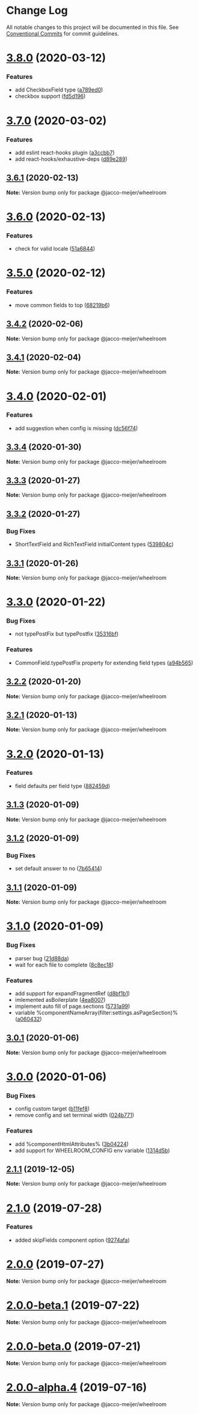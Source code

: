 # Change Log

All notable changes to this project will be documented in this file.
See [Conventional Commits](https://conventionalcommits.org) for commit guidelines.

# [3.8.0](https://github.com/jaccomeijer/wheelroom/compare/@jacco-meijer/wheelroom@3.7.0...@jacco-meijer/wheelroom@3.8.0) (2020-03-12)


### Features

* add CheckboxField type ([a789ed0](https://github.com/jaccomeijer/wheelroom/commit/a789ed05781966d0aff5e88dc4017b815be0b442))
* checkbox support ([fd5d196](https://github.com/jaccomeijer/wheelroom/commit/fd5d196384eaaef08d9c65354d06b39b3a8ba14c))





# [3.7.0](https://github.com/jaccomeijer/wheelroom/compare/@jacco-meijer/wheelroom@3.6.1...@jacco-meijer/wheelroom@3.7.0) (2020-03-02)


### Features

* add eslint react-hooks plugin ([a3ccbb7](https://github.com/jaccomeijer/wheelroom/commit/a3ccbb7f87ba49acb13f22082af552e7d4af74ba))
* add react-hooks/exhaustive-deps ([d89e289](https://github.com/jaccomeijer/wheelroom/commit/d89e28901b158d1ef191958a18280d926c08fd7a))





## [3.6.1](https://github.com/jaccomeijer/wheelroom/compare/@jacco-meijer/wheelroom@3.6.0...@jacco-meijer/wheelroom@3.6.1) (2020-02-13)

**Note:** Version bump only for package @jacco-meijer/wheelroom





# [3.6.0](https://github.com/jaccomeijer/wheelroom/compare/@jacco-meijer/wheelroom@3.5.0...@jacco-meijer/wheelroom@3.6.0) (2020-02-13)


### Features

* check for valid locale ([51a6844](https://github.com/jaccomeijer/wheelroom/commit/51a6844))





# [3.5.0](https://github.com/jaccomeijer/wheelroom/compare/@jacco-meijer/wheelroom@3.4.2...@jacco-meijer/wheelroom@3.5.0) (2020-02-12)


### Features

* move common fields to top ([68219b6](https://github.com/jaccomeijer/wheelroom/commit/68219b6))





## [3.4.2](https://github.com/jaccomeijer/wheelroom/compare/@jacco-meijer/wheelroom@3.4.1...@jacco-meijer/wheelroom@3.4.2) (2020-02-06)

**Note:** Version bump only for package @jacco-meijer/wheelroom





## [3.4.1](https://github.com/jaccomeijer/wheelroom/compare/@jacco-meijer/wheelroom@3.4.0...@jacco-meijer/wheelroom@3.4.1) (2020-02-04)

**Note:** Version bump only for package @jacco-meijer/wheelroom





# [3.4.0](https://github.com/jaccomeijer/wheelroom/compare/@jacco-meijer/wheelroom@3.3.4...@jacco-meijer/wheelroom@3.4.0) (2020-02-01)


### Features

* add suggestion when config is missing ([dc56f74](https://github.com/jaccomeijer/wheelroom/commit/dc56f74d3a24c34c046a9d5b1253f0c97602e813))





## [3.3.4](https://github.com/jaccomeijer/wheelroom/compare/@jacco-meijer/wheelroom@3.3.3...@jacco-meijer/wheelroom@3.3.4) (2020-01-30)

**Note:** Version bump only for package @jacco-meijer/wheelroom





## [3.3.3](https://github.com/jaccomeijer/wheelroom/compare/@jacco-meijer/wheelroom@3.3.2...@jacco-meijer/wheelroom@3.3.3) (2020-01-27)

**Note:** Version bump only for package @jacco-meijer/wheelroom





## [3.3.2](https://github.com/jaccomeijer/wheelroom/compare/@jacco-meijer/wheelroom@3.3.1...@jacco-meijer/wheelroom@3.3.2) (2020-01-27)


### Bug Fixes

* ShortTextField and RichTextField initialContent types ([539804c](https://github.com/jaccomeijer/wheelroom/commit/539804c))





## [3.3.1](https://github.com/jaccomeijer/wheelroom/compare/@jacco-meijer/wheelroom@3.3.0...@jacco-meijer/wheelroom@3.3.1) (2020-01-26)

**Note:** Version bump only for package @jacco-meijer/wheelroom





# [3.3.0](https://github.com/jaccomeijer/wheelroom/compare/@jacco-meijer/wheelroom@3.2.2...@jacco-meijer/wheelroom@3.3.0) (2020-01-22)


### Bug Fixes

* not typePostFix but typePostfix ([35316bf](https://github.com/jaccomeijer/wheelroom/commit/35316bf))


### Features

* CommonField.typePostFix property for extending field types ([a94b565](https://github.com/jaccomeijer/wheelroom/commit/a94b565))





## [3.2.2](https://github.com/jaccomeijer/wheelroom/compare/@jacco-meijer/wheelroom@3.2.1...@jacco-meijer/wheelroom@3.2.2) (2020-01-20)

**Note:** Version bump only for package @jacco-meijer/wheelroom





## [3.2.1](https://github.com/jaccomeijer/wheelroom/compare/@jacco-meijer/wheelroom@3.2.0...@jacco-meijer/wheelroom@3.2.1) (2020-01-13)

**Note:** Version bump only for package @jacco-meijer/wheelroom





# [3.2.0](https://github.com/jaccomeijer/wheelroom/compare/@jacco-meijer/wheelroom@3.1.3...@jacco-meijer/wheelroom@3.2.0) (2020-01-13)


### Features

* field defaults per field type ([882459d](https://github.com/jaccomeijer/wheelroom/commit/882459d9df08fc7f25104e48b9d12cbd74dbb38b))





## [3.1.3](https://github.com/jaccomeijer/wheelroom/compare/@jacco-meijer/wheelroom@3.1.2...@jacco-meijer/wheelroom@3.1.3) (2020-01-09)

**Note:** Version bump only for package @jacco-meijer/wheelroom





## [3.1.2](https://github.com/jaccomeijer/wheelroom/compare/@jacco-meijer/wheelroom@3.1.1...@jacco-meijer/wheelroom@3.1.2) (2020-01-09)


### Bug Fixes

* set default answer to no ([7b65414](https://github.com/jaccomeijer/wheelroom/commit/7b65414))





## [3.1.1](https://github.com/jaccomeijer/wheelroom/compare/@jacco-meijer/wheelroom@3.1.0...@jacco-meijer/wheelroom@3.1.1) (2020-01-09)

**Note:** Version bump only for package @jacco-meijer/wheelroom





# [3.1.0](https://github.com/jaccomeijer/wheelroom/compare/@jacco-meijer/wheelroom@3.0.1...@jacco-meijer/wheelroom@3.1.0) (2020-01-09)


### Bug Fixes

* parser bug ([21d88da](https://github.com/jaccomeijer/wheelroom/commit/21d88da))
* wait for each file to complete ([8c8ec18](https://github.com/jaccomeijer/wheelroom/commit/8c8ec18))


### Features

* add support for expandFragmentRef ([d8bf1b1](https://github.com/jaccomeijer/wheelroom/commit/d8bf1b1))
* imlemented asBoilerplate ([4ea8007](https://github.com/jaccomeijer/wheelroom/commit/4ea8007))
* implement auto fill of page.sections ([5731a99](https://github.com/jaccomeijer/wheelroom/commit/5731a99))
* variable %componentNameArray(filter:settings.asPageSection)% ([a060432](https://github.com/jaccomeijer/wheelroom/commit/a060432))





## [3.0.1](https://github.com/jaccomeijer/wheelroom/compare/@jacco-meijer/wheelroom@3.0.0...@jacco-meijer/wheelroom@3.0.1) (2020-01-06)

**Note:** Version bump only for package @jacco-meijer/wheelroom





# [3.0.0](https://github.com/jaccomeijer/wheelroom/compare/@jacco-meijer/wheelroom@2.1.1...@jacco-meijer/wheelroom@3.0.0) (2020-01-06)


### Bug Fixes

* config custom target ([b11fef8](https://github.com/jaccomeijer/wheelroom/commit/b11fef8779b4274c139343f15c206a87945ece6d))
* remove config and set terminal width ([024b771](https://github.com/jaccomeijer/wheelroom/commit/024b771a946f11b14b9ef6a9e8222ad2a27125ef))


### Features

* add %componentHtmlAttributes% ([3b04224](https://github.com/jaccomeijer/wheelroom/commit/3b04224b4887e1b597c805fde33f9587c6ac151c))
* add support for WHEELROOM_CONFIG env variable ([1314d5b](https://github.com/jaccomeijer/wheelroom/commit/1314d5b8a076e87126a51b6fb396d91a3e1eaab5))





## [2.1.1](https://github.com/jaccomeijer/wheelroom/compare/@jacco-meijer/wheelroom@2.1.0...@jacco-meijer/wheelroom@2.1.1) (2019-12-05)

**Note:** Version bump only for package @jacco-meijer/wheelroom





# [2.1.0](https://github.com/jaccomeijer/wheelroom/compare/@jacco-meijer/wheelroom@2.0.0...@jacco-meijer/wheelroom@2.1.0) (2019-07-28)


### Features

* added skipFields component option ([9274afa](https://github.com/jaccomeijer/wheelroom/commit/9274afa))





# [2.0.0](https://github.com/jaccomeijer/wheelroom/compare/@jacco-meijer/wheelroom@2.0.0-beta.1...@jacco-meijer/wheelroom@2.0.0) (2019-07-27)

**Note:** Version bump only for package @jacco-meijer/wheelroom





# [2.0.0-beta.1](https://github.com/jaccomeijer/wheelroom/compare/@jacco-meijer/wheelroom@2.0.0-beta.0...@jacco-meijer/wheelroom@2.0.0-beta.1) (2019-07-22)

**Note:** Version bump only for package @jacco-meijer/wheelroom





# [2.0.0-beta.0](https://github.com/jaccomeijer/wheelroom/compare/@jacco-meijer/wheelroom@2.0.0-alpha.4...@jacco-meijer/wheelroom@2.0.0-beta.0) (2019-07-21)

**Note:** Version bump only for package @jacco-meijer/wheelroom





# [2.0.0-alpha.4](https://github.com/jaccomeijer/wheelroom/compare/@jacco-meijer/wheelroom@2.0.0-alpha.3...@jacco-meijer/wheelroom@2.0.0-alpha.4) (2019-07-16)

**Note:** Version bump only for package @jacco-meijer/wheelroom
